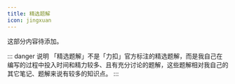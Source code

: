 ```yaml
---
title: 精选题解
icon: jingxuan
---
```



这部分内容待添加。

::: danger 说明
「精选题解」不是「力扣」官方标注的精选题解，而是我自己在编写的过程中投入时间和精力较多、且有充分讨论的题解，这些题解相对我自己的其它笔记、题解来说有较多的知识点。
:::